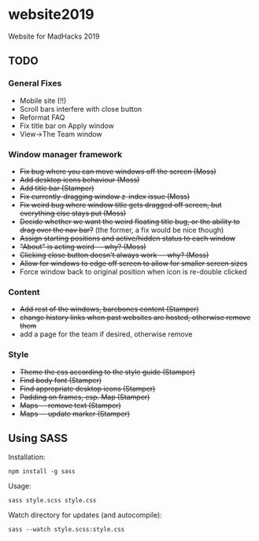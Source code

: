 # website2019
Website for MadHacks 2019

## TODO

### General Fixes
* Mobile site (!!)
* Scroll bars interfere with close button
* Reformat FAQ
* Fix title bar on Apply window
* View->The Team window

### Window manager framework
* ~~Fix bug where you can move windows off the screen (Moss)~~
* ~~Add desktop icons behaviour (Moss)~~
* ~~Add title bar (Stamper)~~
* ~~Fix currently-dragging window z-index issue (Moss)~~
* ~~Fix weird bug where window title gets dragged off screen, but everything else stays put (Moss)~~
* ~~Decide whether we want the weird floating title bug, or the ability to drag over the nav bar?~~ (the former, a fix would be nice though)
* ~~Assign starting positions and active/hidden status to each window~~
* ~~"About" is acting weird -- why? (Moss)~~
* ~~Clicking close button doesn't always work -- why? (Moss)~~
* ~~Allow for windows to edge off screen to allow for smaller screen sizes~~
* Force window back to original position when icon is re-double clicked

### Content
* ~~Add rest of the windows, barebones content (Stamper)~~
* ~~change history links when past websites are hosted, otherwise remove them~~
* add a page for the team if desired, otherwise remove

### Style
* ~~Theme the css according to the style guide (Stamper)~~
* ~~Find body font (Stamper)~~
* ~~Find appropriate desktop icons (Stamper)~~
* ~~Padding on frames, esp. Map (Stamper)~~
* ~~Maps -- remove text (Stamper)~~
* ~~Maps -- update marker (Stamper)~~

## Using SASS
Installation:
```
npm install -g sass
```

Usage:
```
sass style.scss style.css
```

Watch directory for updates (and autocompile):
```
sass --watch style.scss:style.css
```